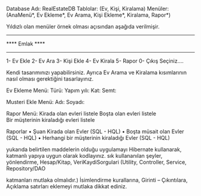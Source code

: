 Database Adı: RealEstateDB
Tablolar: (Ev, Kişi, Kiralama)
Menüler: (AnaMenü*, Ev Ekleme*, Ev Arama, Kişi Ekleme*, Kiralama, Rapor*)



Yıldızlı olan menüler örnek olması açısından aşağıda verilmişir.
***************
**** Emlak ****
***************
1- Ev Ekle
2- Ev Ara
3- Kişi Ekle
4- Ev Kirala
5- Rapor
0- Çıkış
Seçiniz....



Kendi tasarımınızı yapabilirsiniz.
Ayrıca Ev Arama ve Kiralama kısımlarının nasıl olması gerektiğini tasarlayınız.



Ev Ekleme Menü:
Türü:
Yapım yılı:
Kat:
Semt:



Musteri Ekle Menü:
Adı:
Soyadı:



Rapor Menü:
Kirada olan evleri listele
Boşta olan evleri listele  
Bir müşterinin kiraladığı evleri listele



Raporlar
• Şuan Kirada olan Evler (SQL - HQL)
• Boşta müsait olan Evler (SQL - HQL)
• Herhangi bir müşterinin kiraladığı Evler (SQL - HQL)



yukarıda belirtilen maddelerin olduğu uygulamayı Hibernate kullanarak,
katmanlı yapıya uygun olarak kodlayınız.
sık kullananılan şeyler,   yönlendirme,      Hesap/Kitap,  VeriKaydiSorgulari
(Utility,                   Controller,       Service,      Repository/DAO



katmanları mutlaka olmalıdır.)
İsimlendirme kurallarına, Girinti – Çıkıntılara,  Açıklama satırları eklemeyi mutlaka dikkat ediniz.